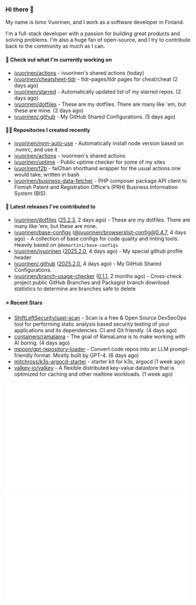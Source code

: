 
### Hi there 👋

My name is Ismo Vuorinen, and I work as a software developer in Finland.

I'm a full-stack developer with a passion for building great products and solving problems.
I'm also a huge fan of open-source, and I try to contribute back to the community as much as I can.

#### 👷 Check out what I'm currently working on

- [ivuorinen/actions](https://github.com/ivuorinen/actions) - ivuorinen&#39;s shared actions (today)
- [ivuorinen/cheatsheet-tldr](https://github.com/ivuorinen/cheatsheet-tldr) - tldr-pages/tldr pages for cheat/cheat (2 days ago)
- [ivuorinen/starred](https://github.com/ivuorinen/starred) - Automatically updated list of my starred repos. (2 days ago)
- [ivuorinen/dotfiles](https://github.com/ivuorinen/dotfiles) - These are my dotfiles. There are many like &#39;em, but these are mine. (2 days ago)
- [ivuorinen/.github](https://github.com/ivuorinen/.github) - My GitHub Shared Configurations. (5 days ago)

#### 👨‍💻 Repositories I created recently

- [ivuorinen/nvm-auto-use](https://github.com/ivuorinen/nvm-auto-use) - Automatically install node version based on .nvmrc, and use it
- [ivuorinen/actions](https://github.com/ivuorinen/actions) - ivuorinen&#39;s shared actions
- [ivuorinen/uptime](https://github.com/ivuorinen/uptime) - Public uptime checker for some of my sites
- [ivuorinen/f2b](https://github.com/ivuorinen/f2b) - fail2ban shorthand wrapper for the usual actions one would take, written in bash
- [ivuorinen/business-data-fetcher](https://github.com/ivuorinen/business-data-fetcher) - PHP composer package API client to Finnish Patent and Registration Office&#39;s (PRH) Business Information System (BIS).

#### 🚀 Latest releases I've contributed to

- [ivuorinen/dotfiles](https://github.com/ivuorinen/dotfiles) ([25.2.3](https://github.com/ivuorinen/dotfiles/releases/tag/25.2.3), 2 days ago) - These are my dotfiles. There are many like &#39;em, but these are mine.
- [ivuorinen/base-configs](https://github.com/ivuorinen/base-configs) ([@ivuorinen/browserslist-config@0.4.7](https://github.com/ivuorinen/base-configs/releases/tag/%40ivuorinen/browserslist-config%400.4.7), 4 days ago) - A collection of base configs for code quality and linting tools. Heavily based on `@demartini/base-configs`
- [ivuorinen/ivuorinen](https://github.com/ivuorinen/ivuorinen) ([2025.2.0](https://github.com/ivuorinen/ivuorinen/releases/tag/2025.2.0), 4 days ago) - My special github profile header
- [ivuorinen/.github](https://github.com/ivuorinen/.github) ([2025.2.0](https://github.com/ivuorinen/.github/releases/tag/2025.2.0), 4 days ago) - My GitHub Shared Configurations.
- [ivuorinen/branch-usage-checker](https://github.com/ivuorinen/branch-usage-checker) ([0.1.1](https://github.com/ivuorinen/branch-usage-checker/releases/tag/0.1.1), 2 months ago) - Cross-check project public GitHub Branches and Packagist branch download statistics to determine are branches safe to delete

#### ⭐ Recent Stars

- [ShiftLeftSecurity/sast-scan](https://github.com/ShiftLeftSecurity/sast-scan) - Scan is a free &amp; Open Source DevSecOps tool for performing static analysis based security testing of your applications and its dependencies. CI and Git friendly. (4 days ago)
- [containers/ramalama](https://github.com/containers/ramalama) - The goal of RamaLama is to make working with AI boring. (4 days ago)
- [mpoon/gpt-repository-loader](https://github.com/mpoon/gpt-repository-loader) - Convert code repos into an LLM prompt-friendly format. Mostly built by GPT-4. (6 days ago)
- [mitchross/k3s-argocd-starter](https://github.com/mitchross/k3s-argocd-starter) - starter kit for k3s, argocd (1 week ago)
- [valkey-io/valkey](https://github.com/valkey-io/valkey) - A flexible distributed key-value datastore that is optimized for caching and other realtime workloads. (1 week ago)



<picture>
  <source srcset="https://raw.githubusercontent.com/ivuorinen/github-stats/master/generated/overview.svg#gh-dark-mode-only" media="(prefers-color-scheme: dark)" />
  <img src="https://raw.githubusercontent.com/ivuorinen/github-stats/master/generated/overview.svg#gh-light-mode-only" alt="Overview of my activity" />
</picture>
<picture>
  <source srcset="https://raw.githubusercontent.com/ivuorinen/github-stats/master/generated/languages.svg#gh-dark-mode-only" media="(prefers-color-scheme: dark)" />
  <img src="https://raw.githubusercontent.com/ivuorinen/github-stats/master/generated/languages.svg#gh-light-mode-only" alt="Languages I have been using" />
</picture>


